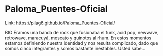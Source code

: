 # Paloma_Puentes-Oficial

Link: https://pilag6.github.io/Paloma_Puentes-Oficial/

BIO
Éramos una banda de rock que fusionaba el funk, acid pop, newwave, retrowave, maracuyá, moscato y quinotos al rhum. En estos momentos estamos definiendo nuestra identidad y nos resulta complicado, dado que somos cinco integrantes y somos bastante inestables. Usted sabe...
